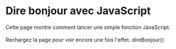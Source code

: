 <!DOCTYPE html PUBLIC "-//W3C//DTD XHTML 1.0 Strict//EN" "DTD/xhtml1-strict.dtd">
<html>
  <head>
    <title>Dire bonjour avec JavaScript (5 juillet 2006)</title>
    <script type="text/javascript">
    // JavaScript
    function direBonjour() {
        ```JAVASCRIPT Runnable
      alert("Bonjour cher lecteur !!! ")
      ```
    }
    </script>
  </head>
  <body>
    <div>
      <h1>Dire bonjour avec JavaScript</h1>
      Cette page montre comment lancer une simple fonction JavaScript.<br/><br/>
      Rechargez la page pour voir encore une fois l'effet.
      <script type="text/javascript">
      //apelle la fonction
      direBonjour()
      </script type="text/javascript">
direBonjour()
</script>
    </div>
  </body>
</html>
